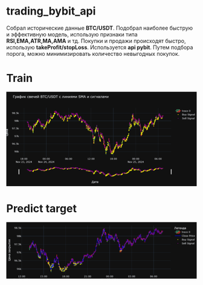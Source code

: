 # trading_bybit_api

Собрал исторические данные **BTC/USDT**. Подобрал наиболее быструю и эффективную модель, использую признаки типа **RSI,EMA,ATR,MA,AMA** и тд.
Покупки и продажи происходят быстро, использую **takeProfit/stopLoss**. Используется **api pybit**. Путем подбора порога, можно минимизировать количество невыгодных покупок.

# Train
![Predict target](/train.png)

# Predict target
![Predict target](/target.png)

